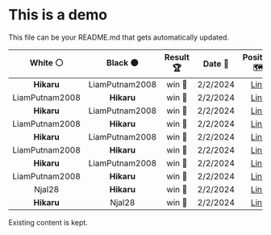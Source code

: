# This is a demo

This file can be your README.md that gets automatically updated.

<!--START_SECTION:chessStats-->
<!-- Automatically generated with https://github.com/Balastrong/chess-stats-action -->

| White ⚪ | Black ⚫ | Result 🏆 | Date 📅 | Position 🗺️ |
|:---:|:---:|:---:|:---:|:---:|
| **Hikaru** | LiamPutnam2008 | win 🥇 | 2/2/2024 | <a href="http://www.ee.unb.ca/cgi-bin/tervo/fen.pl?select=2kr3r/1pq2ppp/p3bn2/8/8/BP3Q2/P4PP1/RNR3K1 b - -">Link</a> |
| LiamPutnam2008 | **Hikaru** | win 🥇 | 2/2/2024 | <a href="http://www.ee.unb.ca/cgi-bin/tervo/fen.pl?select=r5k1/5pb1/6p1/1pq5/4B1PQ/1P1p4/2PB4/1K6 w - -">Link</a> |
| **Hikaru** | LiamPutnam2008 | win 🥇 | 2/2/2024 | <a href="http://www.ee.unb.ca/cgi-bin/tervo/fen.pl?select=4Q1k1/2p5/1p1p2pp/3P4/1PPb2P1/P4R1P/6K1/2q5 b - -">Link</a> |
| LiamPutnam2008 | **Hikaru** | win 🥇 | 2/2/2024 | <a href="http://www.ee.unb.ca/cgi-bin/tervo/fen.pl?select=7k/p5q1/7r/2r5/4p1pp/Q3P3/P3BPP1/5K2 w - -">Link</a> |
| **Hikaru** | LiamPutnam2008 | win 🥇 | 2/2/2024 | <a href="http://www.ee.unb.ca/cgi-bin/tervo/fen.pl?select=4r2k/p1R2Rbp/1n4p1/1p2p2q/8/1P3N1P/P3QPP1/6K1 b - -">Link</a> |
| LiamPutnam2008 | **Hikaru** | win 🥇 | 2/2/2024 | <a href="http://www.ee.unb.ca/cgi-bin/tervo/fen.pl?select=8/5p1p/4b3/4k1p1/4P3/3B1PKP/pr4P1/R7 w - -">Link</a> |
| **Hikaru** | LiamPutnam2008 | win 🥇 | 2/2/2024 | <a href="http://www.ee.unb.ca/cgi-bin/tervo/fen.pl?select=1k1r3r/pp2qpbp/4b3/3p4/3N4/4B1Q1/PPP3PP/4RRK1 b - -">Link</a> |
| LiamPutnam2008 | **Hikaru** | win 🥇 | 2/2/2024 | <a href="http://www.ee.unb.ca/cgi-bin/tervo/fen.pl?select=8/8/1b3P2/4n1p1/4k1Pp/7P/1P2K3/8 w - -">Link</a> |
| Njal28 | **Hikaru** | win 🥇 | 2/2/2024 | <a href="http://www.ee.unb.ca/cgi-bin/tervo/fen.pl?select=5r2/5k2/rp1pbqpb/2n1p2Q/2P1P3/8/2BB1P2/1R4RK w - -">Link</a> |
| **Hikaru** | Njal28 | win 🥇 | 2/2/2024 | <a href="http://www.ee.unb.ca/cgi-bin/tervo/fen.pl?select=1r4k1/1P1q2b1/1R1p2p1/3Pp3/2p1P3/5Q2/5PpP/1R4K1 b - -">Link</a> |

<!--END_SECTION:chessStats-->

Existing content is kept.
